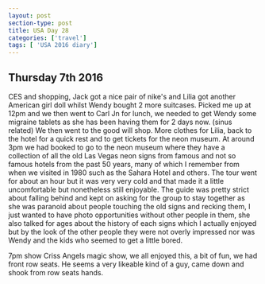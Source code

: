 ```yaml
---
layout: post
section-type: post
title: USA Day 28
categories: ['travel']
tags: [ 'USA 2016 diary']
---
```

## Thursday 7th 2016  

CES and shopping, Jack got a nice pair of nike's and Lilia got another American girl doll whilst Wendy bought 2 more suitcases. Picked me up at 12pm and we then went to Carl Jn for lunch, we needed to get Wendy some migraine tablets as she has been having them for 2 days now. (sinus related) We then went to the good will shop. More clothes for Lilia, back to the hotel for a quick rest and to get tickets for the neon museum.
At around 3pm we had booked to go to the neon museum where they have a collection of all the old Las Vegas neon signs from famous and not so famous hotels from the past 50 years, many of which I remember from when we visited in 1980 such as the Sahara Hotel and others. The tour went for about an hour but it was very very cold and that made it a little uncomfortable but nonetheless still enjoyable. The guide was pretty strict about falling behind and kept on asking for the group to stay together as she was paranoid about people touching the old signs and recking them, I just wanted to have photo opportunities without other people in them, she also talked for ages about the history of each signs which I actually enjoyed but by the look of the other people they were not overly impressed nor was Wendy and the kids who seemed to get a little bored.

7pm show Criss Angels magic show, we all enjoyed this, a bit of fun, we had front row seats. He seems a very likeable kind of a guy, came down and shook from row seats hands.   
